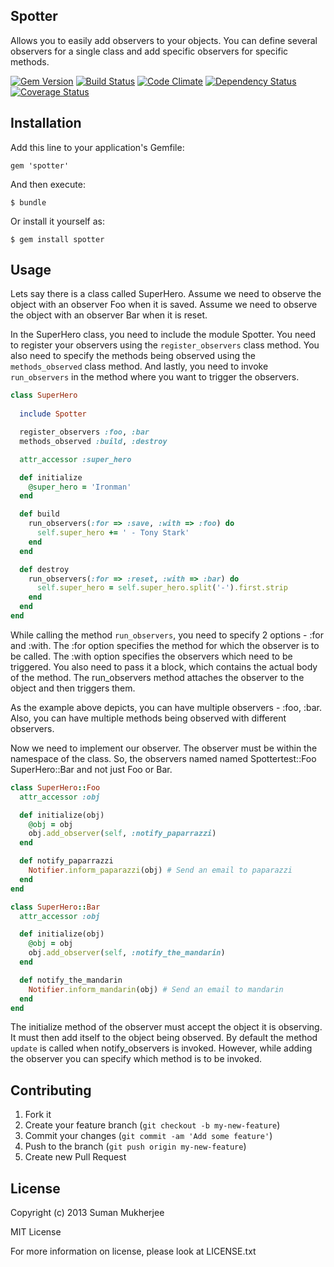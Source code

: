## Spotter

Allows you to easily add observers to your objects.
You can define several observers for a single class and add specific
observers for specific methods.

[![Gem Version](https://badge.fury.io/rb/spotter.png)](http://badge.fury.io/rb/spotter)
[![Build Status](https://travis-ci.org/sumanmukherjee03/spotter.png)](https://travis-ci.org/sumanmukherjee03/spotter)
[![Code Climate](https://codeclimate.com/github/sumanmukherjee03/spotter.png)](https://codeclimate.com/github/sumanmukherjee03/spotter)
[![Dependency Status](https://gemnasium.com/sumanmukherjee03/spotter.png)](https://gemnasium.com/sumanmukherjee03/spotter)
[![Coverage Status](https://coveralls.io/repos/sumanmukherjee03/spotter/badge.png)](https://coveralls.io/r/sumanmukherjee03/spotter)

## Installation

Add this line to your application's Gemfile:

    gem 'spotter'

And then execute:

    $ bundle

Or install it yourself as:

    $ gem install spotter

## Usage
Lets say there is a class called SuperHero.
Assume we need to observe the object with an observer Foo when it is saved.
Assume we need to observe the object with an observer Bar when it is reset.

In the SuperHero class, you need to include the module Spotter.
You need to register your observers using the ```register_observers``` class method.
You also need to specify the methods being observed using the ```methods_observed``` class method.
And lastly, you need to invoke ```run_observers``` in the method where you want to trigger the observers.
```ruby
class SuperHero
  
  include Spotter

  register_observers :foo, :bar
  methods_observed :build, :destroy

  attr_accessor :super_hero

  def initialize
    @super_hero = 'Ironman'
  end

  def build
    run_observers(:for => :save, :with => :foo) do
      self.super_hero += ' - Tony Stark'
    end
  end

  def destroy
    run_observers(:for => :reset, :with => :bar) do
      self.super_hero = self.super_hero.split('-').first.strip
    end
  end
end
```
While calling the method ```run_observers```, you need to specify 2 options - :for and :with.
The :for option specifies the method for which the observer is to be called.
The :with option specifies the observers which need to be triggered.
You also need to pass it a block, which contains the actual body of the method.
The run_observers method attaches the observer to the object and then triggers them.

As the example above depicts, you can have multiple observers - :foo, :bar.
Also, you can have multiple methods being observed with different observers.

Now we need to implement our observer.
The observer must be within the namespace of the class.
So, the observers named named Spottertest::Foo SuperHero::Bar and not just Foo or Bar.
```ruby
class SuperHero::Foo
  attr_accessor :obj

  def initialize(obj)
    @obj = obj
    obj.add_observer(self, :notify_paparrazzi)
  end

  def notify_paparrazzi
    Notifier.inform_paparazzi(obj) # Send an email to paparazzi
  end
end

class SuperHero::Bar
  attr_accessor :obj

  def initialize(obj)
    @obj = obj
    obj.add_observer(self, :notify_the_mandarin)
  end

  def notify_the_mandarin
    Notifier.inform_mandarin(obj) # Send an email to mandarin
  end
end
```
The initialize method of the observer must accept the object it is observing.
It must then add itself to the object being observed.
By default the method ```update``` is called when notify_observers is invoked.
However, while adding the observer you can specify which method is to be invoked.

## Contributing

1. Fork it
2. Create your feature branch (`git checkout -b my-new-feature`)
3. Commit your changes (`git commit -am 'Add some feature'`)
4. Push to the branch (`git push origin my-new-feature`)
5. Create new Pull Request

## License
Copyright (c) 2013 Suman Mukherjee

MIT License

For more information on license, please look at LICENSE.txt

